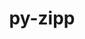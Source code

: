 ---
title: "py-zipp"
layout: cache
categories: [package, develop-2023-10-08]
meta: {"versions": ["3.17.0"], "compilers": ["gcc@=11.1.0", "gcc@=11.3.0", "gcc@=11.4.0", "gcc@=7.5.0", "oneapi@=2023.2.1"], "oss": ["ubuntu18.04", "ubuntu20.04", "ubuntu22.04"], "platforms": ["linux"], "targets": ["x86_64_v3"], "stacks": ["data-vis-sdk", "e4s", "e4s-oneapi", "ml-linux-x86_64-cpu", "ml-linux-x86_64-cuda", "ml-linux-x86_64-rocm", "radiuss", "root"], "num_specs": 8, "num_specs_by_stack": {"radiuss": 1, "root": 8, "data-vis-sdk": 1, "e4s": 1, "e4s-oneapi": 3, "ml-linux-x86_64-cpu": 2, "ml-linux-x86_64-rocm": 2, "ml-linux-x86_64-cuda": 2}}
spec_details: [{"hash": "x6gn3ovoxib7akzvgjellqpjbj2fdpfh", "compiler": "gcc@=7.5.0", "versions": ["3.17.0"], "os": "ubuntu18.04", "platform": "linux", "target": "x86_64_v3", "variants": ["build_system=python_pip"], "stacks": ["radiuss", "root"], "size": "-", "tarball": "https://binaries.spack.io/releases/develop-2023-10-08/build_cache/linux-ubuntu18.04-x86_64_v3/gcc-7.5.0/py-zipp-3.17.0/linux-ubuntu18.04-x86_64_v3-gcc-7.5.0-py-zipp-3.17.0-x6gn3ovoxib7akzvgjellqpjbj2fdpfh.spack"}, {"hash": "jud6jfbfvhbuw6volupeuav33pwcru6a", "compiler": "gcc@=11.1.0", "versions": ["3.17.0"], "os": "ubuntu20.04", "platform": "linux", "target": "x86_64_v3", "variants": ["build_system=python_pip"], "stacks": ["root", "data-vis-sdk"], "size": "-", "tarball": "https://binaries.spack.io/releases/develop-2023-10-08/build_cache/linux-ubuntu20.04-x86_64_v3/gcc-11.1.0/py-zipp-3.17.0/linux-ubuntu20.04-x86_64_v3-gcc-11.1.0-py-zipp-3.17.0-jud6jfbfvhbuw6volupeuav33pwcru6a.spack"}, {"hash": "ycvpzz3aijt3dubdn3a7nhmzudmmjhgg", "compiler": "gcc@=11.4.0", "versions": ["3.17.0"], "os": "ubuntu20.04", "platform": "linux", "target": "x86_64_v3", "variants": ["build_system=python_pip"], "stacks": ["root", "e4s"], "size": "-", "tarball": "https://binaries.spack.io/releases/develop-2023-10-08/build_cache/linux-ubuntu20.04-x86_64_v3/gcc-11.4.0/py-zipp-3.17.0/linux-ubuntu20.04-x86_64_v3-gcc-11.4.0-py-zipp-3.17.0-ycvpzz3aijt3dubdn3a7nhmzudmmjhgg.spack"}, {"hash": "bjlzap4jas2mquacco6qzxg6ubaospvz", "compiler": "oneapi@=2023.2.1", "versions": ["3.17.0"], "os": "ubuntu20.04", "platform": "linux", "target": "x86_64_v3", "variants": ["build_system=python_pip"], "stacks": ["e4s-oneapi", "root"], "size": "-", "tarball": "https://binaries.spack.io/releases/develop-2023-10-08/build_cache/linux-ubuntu20.04-x86_64_v3/oneapi-2023.2.1/py-zipp-3.17.0/linux-ubuntu20.04-x86_64_v3-oneapi-2023.2.1-py-zipp-3.17.0-bjlzap4jas2mquacco6qzxg6ubaospvz.spack"}, {"hash": "3t2gqrgnd6nds75w2fzgbjvivgqkqykc", "compiler": "oneapi@=2023.2.1", "versions": ["3.17.0"], "os": "ubuntu20.04", "platform": "linux", "target": "x86_64_v3", "variants": ["build_system=python_pip"], "stacks": ["e4s-oneapi", "root"], "size": "-", "tarball": "https://binaries.spack.io/releases/develop-2023-10-08/build_cache/linux-ubuntu20.04-x86_64_v3/oneapi-2023.2.1/py-zipp-3.17.0/linux-ubuntu20.04-x86_64_v3-oneapi-2023.2.1-py-zipp-3.17.0-3t2gqrgnd6nds75w2fzgbjvivgqkqykc.spack"}, {"hash": "7alwgi27y6ziufriux6jfbingwtvihib", "compiler": "oneapi@=2023.2.1", "versions": ["3.17.0"], "os": "ubuntu20.04", "platform": "linux", "target": "x86_64_v3", "variants": ["build_system=python_pip"], "stacks": ["e4s-oneapi", "root"], "size": "-", "tarball": "https://binaries.spack.io/releases/develop-2023-10-08/build_cache/linux-ubuntu20.04-x86_64_v3/oneapi-2023.2.1/py-zipp-3.17.0/linux-ubuntu20.04-x86_64_v3-oneapi-2023.2.1-py-zipp-3.17.0-7alwgi27y6ziufriux6jfbingwtvihib.spack"}, {"hash": "3k5gun4j3ivdffsocdbkhgigx522fbbi", "compiler": "gcc@=11.3.0", "versions": ["3.17.0"], "os": "ubuntu22.04", "platform": "linux", "target": "x86_64_v3", "variants": ["build_system=python_pip"], "stacks": ["ml-linux-x86_64-cpu", "ml-linux-x86_64-rocm", "root", "ml-linux-x86_64-cuda"], "size": "-", "tarball": "https://binaries.spack.io/releases/develop-2023-10-08/build_cache/linux-ubuntu22.04-x86_64_v3/gcc-11.3.0/py-zipp-3.17.0/linux-ubuntu22.04-x86_64_v3-gcc-11.3.0-py-zipp-3.17.0-3k5gun4j3ivdffsocdbkhgigx522fbbi.spack"}, {"hash": "7hlsaeqbx6o44d2svjg4tkc4ckhl6ott", "compiler": "gcc@=11.3.0", "versions": ["3.17.0"], "os": "ubuntu22.04", "platform": "linux", "target": "x86_64_v3", "variants": ["build_system=python_pip"], "stacks": ["ml-linux-x86_64-cpu", "ml-linux-x86_64-rocm", "root", "ml-linux-x86_64-cuda"], "size": "-", "tarball": "https://binaries.spack.io/releases/develop-2023-10-08/build_cache/linux-ubuntu22.04-x86_64_v3/gcc-11.3.0/py-zipp-3.17.0/linux-ubuntu22.04-x86_64_v3-gcc-11.3.0-py-zipp-3.17.0-7hlsaeqbx6o44d2svjg4tkc4ckhl6ott.spack"}]
---